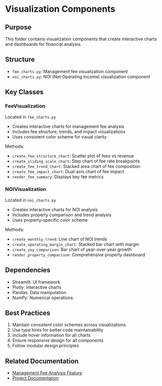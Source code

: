 # Visualization Components

## Purpose
This folder contains visualization components that create interactive charts and dashboards for financial analysis.

## Structure
- `fee_charts.py`: Management fee visualization component
- `noi_charts.py`: NOI (Net Operating Income) visualization component

## Key Classes

### FeeVisualization
Located in `fee_charts.py`
- Creates interactive charts for management fee analysis
- Includes fee structure, trends, and impact visualizations
- Uses consistent color scheme for visual clarity

Methods:
- `create_fee_structure_chart`: Scatter plot of fees vs revenue
- `create_sliding_scale_chart`: Step chart of fee rate breakpoints
- `create_fee_trend_chart`: Stacked area chart of fee composition
- `create_fee_impact_chart`: Dual-axis chart of fee impact
- `render_fee_summary`: Displays key fee metrics

### NOIVisualization
Located in `noi_charts.py`
- Creates interactive charts for NOI analysis
- Includes property comparison and trend analysis
- Uses property-specific color scheme

Methods:
- `create_monthly_trend`: Line chart of NOI trends
- `create_operating_margin_chart`: Stacked bar chart with margin
- `create_yoy_comparison`: Bar chart of year-over-year growth
- `render_property_comparison`: Comprehensive property dashboard

## Dependencies
- Streamlit: UI framework
- Plotly: Interactive charts
- Pandas: Data manipulation
- NumPy: Numerical operations

## Best Practices
1. Maintain consistent color schemes across visualizations
2. Use type hints for better code maintainability
3. Include hover information for all charts
4. Ensure responsive design for all components
5. Follow modular design principles

## Related Documentation
- [Management Fee Analysis Feature](../../docs/features/management_fee_analysis.md)
- [Project Documentation](../../docs/README.md) 